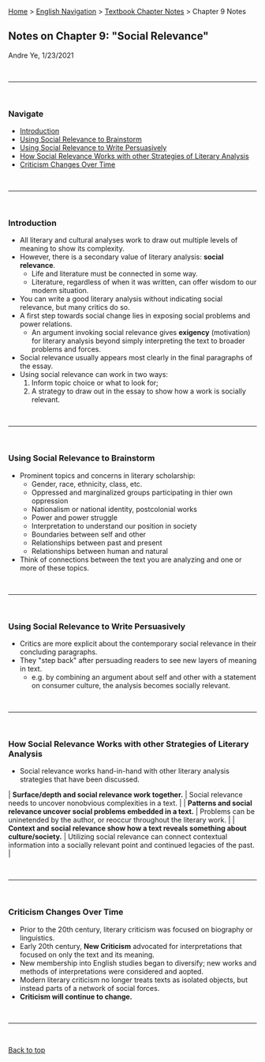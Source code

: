 [Home](https://andre-ye.github.io) > [English Navigation](https://andre-ye.github.io/english/english_navigation) > [Textbook Chapter Notes](https://andre-ye.github.io/english/english_navigation#textbook-chapter-notes) > Chapter 9 Notes

## Notes on Chapter 9: "Social Relevance"
Andre Ye, 1/23/2021

<br>

---

<br>

### Navigate
- [Introduction](#introduction)
- [Using Social Relevance to Brainstorm](#using-social-relevance-to-brainstorm)
- [Using Social Relevance to Write Persuasively](#using-social-relevance-to-write-persuasively)
- [How Social Relevance Works with other Strategies of Literary Analysis](#how-social-relevance-works-with-other-strategies-of-literary-analysis)
- [Criticism Changes Over Time](#criticism-changes-over-time)

<br>

---

<br>

### Introduction
- All literary and cultural analyses work to draw out multiple levels of meaning to show its complexity.
- However, there is a secondary value of literary analysis: **social relevance**.
  - Life and literature must be connected in some way.
  - Literature, regardless of when it was written, can offer wisdom to our modern situation.
- You can write a good literary analysis without indicating social relevance, but many critics do so.
- A first step towards social change lies in exposing social problems and power relations.
  - An argument invoking social relevance gives **exigency** (motivation) for literary analysis beyond simply interpreting the text to broader problems and forces.
- Social relevance usually appears most clearly in the final paragraphs of the essay.
- Using social relevance can work in two ways:
  1. Inform topic choice or what to look for;
  2. A strategy to draw out in the essay to show how a work is socially relevant.

<br>

---

<br>

### Using Social Relevance to Brainstorm
- Prominent topics and concerns in literary scholarship:
  - Gender, race, ethnicity, class, etc.
  - Oppressed and marginalized groups participating in thier own oppression
  - Nationalism or national identity, postcolonial works
  - Power and power struggle
  - Interpretation to understand our position in society
  - Boundaries between self and other
  - Relationships between past and present
  - Relationships between human and natural
- Think of connections between the text you are analyzing and one or more of these topics.

<br>

---

<br>

### Using Social Relevance to Write Persuasively
- Critics are more explicit about the contemporary social relevance in their concluding paragraphs.
- They "step back" after persuading readers to see new layers of meaning in text.
  - e.g. by combining an argument about self and other with a statement on consumer culture, the analysis becomes socially relevant.

<br>

---

<br>

### How Social Relevance Works with other Strategies of Literary Analysis
- Social relevance works hand-in-hand with other literary analysis strategies that have been discussed.

| **Surface/depth and social relevance work together.** | Social relevance needs to uncover nonobvious complexities in a text. |
| **Patterns and social relevance uncover social problems embedded in a text.** | Problems can be uninetended by the author, or reoccur throughout the literary work. |
| **Context and social relevance show how a text reveals something about culture/society.** | Utilizing social relevance can connect contextual information into a socially relevant point and continued legacies of the past. |

<br>

---

<br>

### Criticism Changes Over Time
- Prior to the 20th century, literary criticism was focused on biography or linguistics.
- Early 20th century, **New Criticism** advocated for interpretations that focused on only the text and its meaning.
- New membership into English studies began to diversify; new works and methods of interpretations were considered and aopted.
- Modern literary criticism no longer treats texts as isolated objects, but instead parts of a network of social forces.
- **Criticism will continue to change.**

<br>

---

<br>

[Back to top](#)
